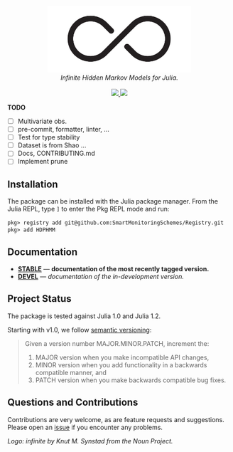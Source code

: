 <p align="center">
  <img src="/docs/src/assets/logo.png" height="150"><br/>
  <i>Infinite Hidden Markov Models for Julia.</i><br/><br/>
  <a href="https://github.com/SmartMonitoringSchemes/HDPHMM.jl/actions">
    <img src="https://github.com/SmartMonitoringSchemes/HDPHMM.jl/workflows/CI/badge.svg">
  </a>
  <a href="https://codecov.io/gh/SmartMonitoringSchemes/HDPHMM.jl">
    <img src="https://codecov.io/gh/SmartMonitoringSchemes/HDPHMM.jl/branch/master/graph/badge.svg?token=ufprqw9fEt">
  </a>
</p>

**TODO**
- [ ] Multivariate obs.
- [ ] pre-commit, formatter, linter, ...
- [ ] Test for type stability
- [ ] Dataset is from Shao ...
- [ ] Docs, CONTRIBUTING.md
- [ ] Implement prune

## Installation

The package can be installed with the Julia package manager.
From the Julia REPL, type `]` to enter the Pkg REPL mode and run:

```
pkg> registry add git@github.com:SmartMonitoringSchemes/Registry.git
pkg> add HDPHMM
```

## Documentation

- [**STABLE**][docs-stable-url] &mdash; **documentation of the most recently tagged version.**
- [**DEVEL**][docs-dev-url] &mdash; *documentation of the in-development version.*

## Project Status

The package is tested against Julia 1.0 and Julia 1.2.  

Starting with v1.0, we follow [semantic versioning]():

> Given a version number MAJOR.MINOR.PATCH, increment the:
> 1. MAJOR version when you make incompatible API changes,
> 2. MINOR version when you add functionality in a backwards compatible manner, and
> 3. PATCH version when you make backwards compatible bug fixes.

## Questions and Contributions

Contributions are very welcome, as are feature requests and suggestions.
Please open an [issue][issues-url] if you encounter any problems.

*Logo: infinite by Knut M. Synstad from the Noun Project.*

[docs-stable-img]: https://img.shields.io/badge/docs-stable-blue.svg?style=flat
[docs-stable-url]: https://SmartMonitoringSchemes.github.io/HDPHMM.jl/stable

[docs-dev-img]: https://img.shields.io/badge/docs-dev-blue.svg?style=flat
[docs-dev-url]: https://SmartMonitoringSchemes.github.io/HDPHMM.jl/dev

[issues-url]: https://github.com/SmartMonitoringSchemes/HDPHMM.jl/issues
